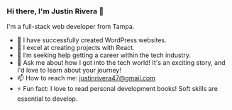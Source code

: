 ### Hi there, I'm Justin Rivera 👋

I'm a full-stack web developer from Tampa.

- 🔭 I have successfully created WordPress websites.
- 🌱 I excel at creating projects with React.
- 🤔 I’m seeking help getting a career within the tech industry.
- 💬 Ask me about how I got into the tech world! It's an exciting story, and I'd love to learn about your journey!
- 📫 How to reach me: justinrivera47@gmail.com
- ⚡ Fun fact: I love to read personal development books! Soft skills are essential to develop.

